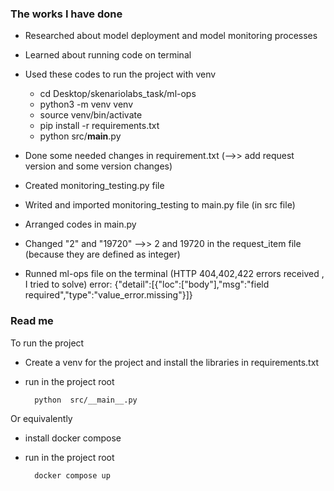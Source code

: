 ### The works I have done

* Researched about model deployment and model monitoring processes

* Learned about running code on terminal

* Used these codes to run the project with venv

    - cd Desktop/skenariolabs_task/ml-ops
    - python3 -m venv venv
    - source venv/bin/activate
    - pip install -r requirements.txt
    - python src/__main__.py

* Done some needed changes in requirement.txt (-->> add request version and some version changes)

* Created monitoring_testing.py file 

* Writed and imported monitoring_testing to main.py file (in src file)

* Arranged codes in main.py

* Changed "2" and "19720" -->> 2 and 19720 in the request_item file (because they are defined as integer)

* Runned ml-ops file on the terminal (HTTP 404,402,422 errors received , I tried to solve) 
error: {"detail":[{"loc":["body"],"msg":"field required","type":"value_error.missing"}]}


### Read me

To run the project
- Create a venv for the project and install the libraries in requirements.txt
- run in the project root
    
        python  src/__main__.py

Or equivalently
- install docker compose
- run in the project root
    
        docker compose up
  




